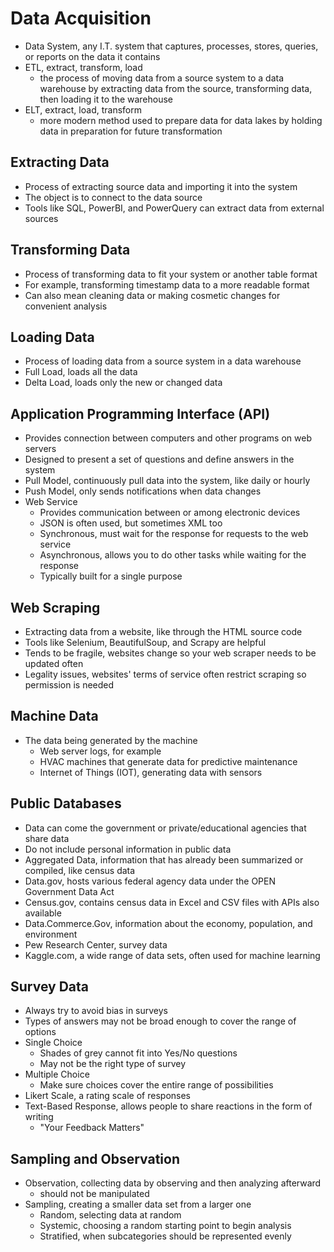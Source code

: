 # Data Acquisition

- Data System, any I.T. system that captures, processes, stores, queries, or reports on the data it contains
- ETL, extract, transform, load
    - the process of moving data from a source system to a data warehouse by extracting data from the source, transforming data, then loading it to the warehouse
- ELT, extract, load, transform
    - more modern method used to prepare data for data lakes by holding data in preparation for future transformation
	
## Extracting Data

- Process of extracting source data and importing it into the system
- The object is to connect to the data source
- Tools like SQL, PowerBI, and PowerQuery can extract data from external sources
	
## Transforming Data

- Process of transforming data to fit your system or another table format
- For example, transforming timestamp data to a more readable format
- Can also mean cleaning data or making cosmetic changes for convenient analysis

## Loading Data

- Process of loading data from a source system in a data warehouse
- Full Load, loads all the data
- Delta Load, loads only the new or changed data

## Application Programming Interface (API)

- Provides connection between computers and other programs on web servers
- Designed to present a set of questions and define answers in the system
- Pull Model, continuously pull data into the system, like daily or hourly
- Push Model, only sends notifications when data changes
- Web Service
    - Provides communication between or among electronic devices
	- JSON is often used, but sometimes XML too
	- Synchronous, must wait for the response for requests to the web service
	- Asynchronous, allows you to do other tasks while waiting for the response
	- Typically built for a single purpose
	
## Web Scraping

- Extracting data from a website, like through the HTML source code
- Tools like Selenium, BeautifulSoup, and Scrapy are helpful
- Tends to be fragile, websites change so your web scraper needs to be updated often
- Legality issues, websites' terms of service often restrict scraping so permission is needed

## Machine Data

- The data being generated by the machine
    - Web server logs, for example
	- HVAC machines that generate data for predictive maintenance
	- Internet of Things (IOT), generating data with sensors

## Public Databases 

- Data can come the government or private/educational agencies that share data
- Do not include personal information in public data
- Aggregated Data, information that has already been summarized or compiled, like census data
- Data.gov, hosts various federal agency data under the OPEN Government Data Act
- Census.gov, contains census data in Excel and CSV files with APIs also available
- Data.Commerce.Gov, information about the economy, population, and environment
- Pew Research Center, survey data
- Kaggle.com, a wide range of data sets, often used for machine learning

## Survey Data

- Always try to avoid bias in surveys
- Types of answers may not be broad enough to cover the range of options
- Single Choice
    - Shades of grey cannot fit into Yes/No questions
	- May not be the right type of survey
- Multiple Choice
    - Make sure choices cover the entire range of possibilities
- Likert Scale, a rating scale of responses
- Text-Based Response, allows people to share reactions in the form of writing
    - "Your Feedback Matters"

## Sampling and Observation

- Observation, collecting data by observing and then analyzing afterward
    - should not be manipulated
- Sampling, creating a smaller data set from a larger one
    - Random, selecting data at random
	- Systemic, choosing a random starting point to begin analysis
	- Stratified, when subcategories should be represented evenly

